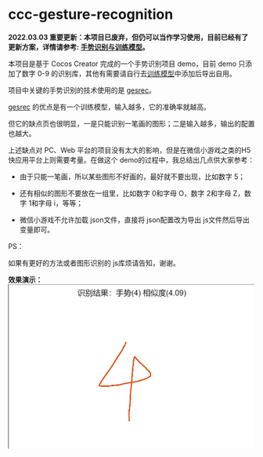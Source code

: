 # ccc-gesture-recognition

**2022.03.03 重要更新：本项目已废弃，但仍可以当作学习使用，目前已经有了更新方案，详情请参考: [手势识别与训练模型](https://wu57.cn/Game/gestures/)。**


本项目是基于 Cocos Creator 完成的一个手势识别项目 demo，目前 demo 只添加了数字 0-9 的识别库，其他有需要请自行去[训练模型](http://uwdata.github.io/gestrec/)中添加后导出自用。

项目中关键的手势识别的技术使用的是 [gesrec](https://github.com/uwdata/gestrec)。

[gesrec](https://github.com/uwdata/gestrec) 的优点是有一个训练模型，输入越多，它的准确率就越高。

但它的缺点页也很明显，一是只能识别一笔画的图形；二是输入越多，输出的配置也越大。

上述缺点对 PC、Web 平台的项目没有太大的影响，但是在微信小游戏之类的H5快应用平台上则需要考量。在做这个 demo的过程中，我总结出几点供大家参考：

- 由于只能一笔画，所以某些图形不好画的，最好就不要出现，比如数字 5；

- 还有相似的图形不要放在一组里，比如数字 0和字母 O，数字 2和字母 Z，数字 1和字母 i，等等；

- 微信小游戏不允许加载 json文件，直接将 json配置改为导出 js文件然后导出变量即可。

PS：

如果有更好的方法或者图形识别的 js库烦请告知，谢谢。


**效果演示：**
![截图演示](./screenshot.png)
